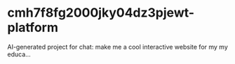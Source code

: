 # cmh7f8fg2000jky04dz3pjewt-platform
AI-generated project for chat: make me a cool interactive website for my my educa...
